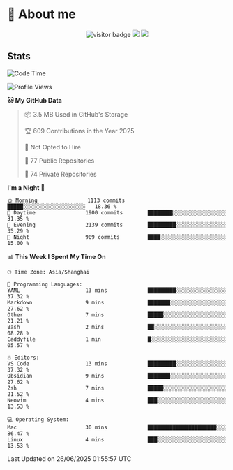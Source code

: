<!-- ![](https://youpai.roccoshi.top/img/20200804214216.png) -->

# 🧐 About me
 
<p align="center">
<img src="https://visitor-badge.laobi.icu/badge?page_id=Lincest.Lincest&title=hits" alt="visitor badge"/>
<a href="mailto:imroccoshi@gmail.com"><img src="https://img.shields.io/badge/gmail-imroccoshi%40gmail.com-red"></a>
<a href="https://blog.roccoshi.top"><img src="https://img.shields.io/badge/blog-roccoshi-green"></a>
</p>

## Stats

<!--START_SECTION:waka-->
![Code Time](http://img.shields.io/badge/Code%20Time-2%2C525%20hrs%2017%20mins-blue)

![Profile Views](http://img.shields.io/badge/Profile%20Views-0-blue)

**🐱 My GitHub Data** 

> 📦 3.5 MB Used in GitHub's Storage 
 > 
> 🏆 609 Contributions in the Year 2025
 > 
> 🚫 Not Opted to Hire
 > 
> 📜 77 Public Repositories 
 > 
> 🔑 74 Private Repositories 
 > 
**I'm a Night 🦉** 

```text
🌞 Morning                1113 commits        █████░░░░░░░░░░░░░░░░░░░░   18.36 % 
🌆 Daytime                1900 commits        ████████░░░░░░░░░░░░░░░░░   31.35 % 
🌃 Evening                2139 commits        █████████░░░░░░░░░░░░░░░░   35.29 % 
🌙 Night                  909 commits         ████░░░░░░░░░░░░░░░░░░░░░   15.00 % 
```


📊 **This Week I Spent My Time On** 

```text
🕑︎ Time Zone: Asia/Shanghai

💬 Programming Languages: 
YAML                     13 mins             █████████░░░░░░░░░░░░░░░░   37.32 % 
Markdown                 9 mins              ███████░░░░░░░░░░░░░░░░░░   27.62 % 
Other                    7 mins              █████░░░░░░░░░░░░░░░░░░░░   21.21 % 
Bash                     2 mins              ██░░░░░░░░░░░░░░░░░░░░░░░   08.28 % 
Caddyfile                1 min               █░░░░░░░░░░░░░░░░░░░░░░░░   05.57 % 

🔥 Editors: 
VS Code                  13 mins             █████████░░░░░░░░░░░░░░░░   37.32 % 
Obsidian                 9 mins              ███████░░░░░░░░░░░░░░░░░░   27.62 % 
Zsh                      7 mins              █████░░░░░░░░░░░░░░░░░░░░   21.52 % 
Neovim                   4 mins              ███░░░░░░░░░░░░░░░░░░░░░░   13.53 % 

💻 Operating System: 
Mac                      30 mins             ██████████████████████░░░   86.47 % 
Linux                    4 mins              ███░░░░░░░░░░░░░░░░░░░░░░   13.53 % 
```


 Last Updated on 26/06/2025 01:55:57 UTC
<!--END_SECTION:waka-->


